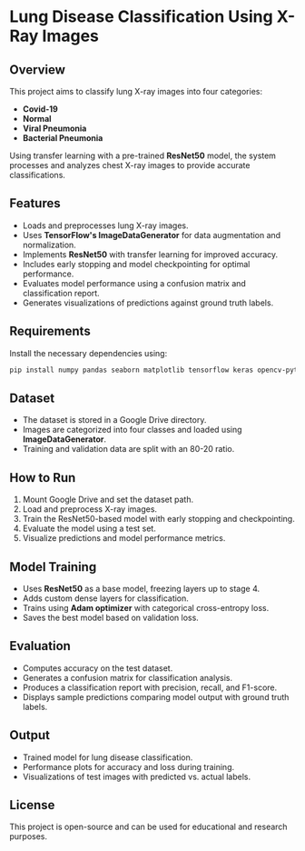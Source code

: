 # Lung Disease Classification Using X-Ray Images

## Overview
This project aims to classify lung X-ray images into four categories: 
- **Covid-19**
- **Normal**
- **Viral Pneumonia**
- **Bacterial Pneumonia**

Using transfer learning with a pre-trained **ResNet50** model, the system processes and analyzes chest X-ray images to provide accurate classifications.

## Features
- Loads and preprocesses lung X-ray images.
- Uses **TensorFlow's ImageDataGenerator** for data augmentation and normalization.
- Implements **ResNet50** with transfer learning for improved accuracy.
- Includes early stopping and model checkpointing for optimal performance.
- Evaluates model performance using a confusion matrix and classification report.
- Generates visualizations of predictions against ground truth labels.

## Requirements
Install the necessary dependencies using:
```bash
pip install numpy pandas seaborn matplotlib tensorflow keras opencv-python
```

## Dataset
- The dataset is stored in a Google Drive directory.
- Images are categorized into four classes and loaded using **ImageDataGenerator**.
- Training and validation data are split with an 80-20 ratio.

## How to Run
1. Mount Google Drive and set the dataset path.
2. Load and preprocess X-ray images.
3. Train the ResNet50-based model with early stopping and checkpointing.
4. Evaluate the model using a test set.
5. Visualize predictions and model performance metrics.

## Model Training
- Uses **ResNet50** as a base model, freezing layers up to stage 4.
- Adds custom dense layers for classification.
- Trains using **Adam optimizer** with categorical cross-entropy loss.
- Saves the best model based on validation loss.

## Evaluation
- Computes accuracy on the test dataset.
- Generates a confusion matrix for classification analysis.
- Produces a classification report with precision, recall, and F1-score.
- Displays sample predictions comparing model output with ground truth labels.

## Output
- Trained model for lung disease classification.
- Performance plots for accuracy and loss during training.
- Visualizations of test images with predicted vs. actual labels.

## License
This project is open-source and can be used for educational and research purposes.

